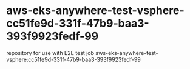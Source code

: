 # aws-eks-anywhere-test-vsphere-cc51fe9d-331f-47b9-baa3-393f9923fedf-99
repository for use with E2E test job aws-eks-anywhere-test-vsphere:cc51fe9d-331f-47b9-baa3-393f9923fedf-99
